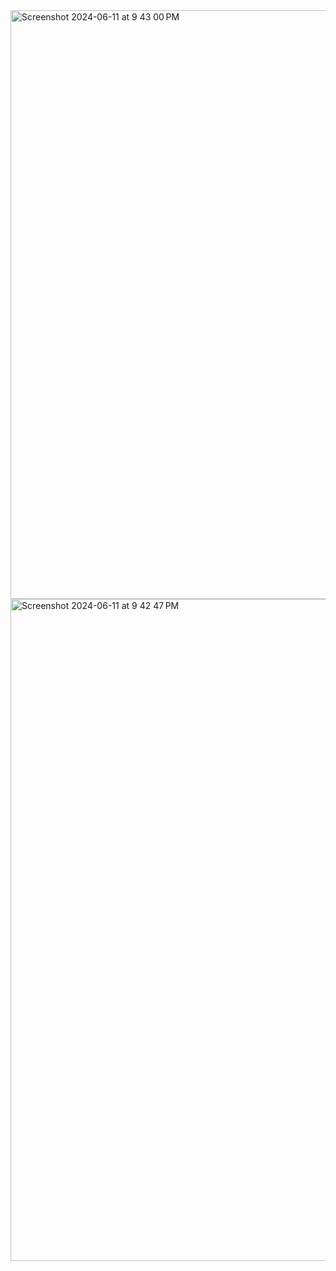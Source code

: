 <img width="942" alt="Screenshot 2024-06-11 at 9 43 00 PM" src="https://github.com/mittulofficial/customer-churn-prediction/assets/111638490/93ce8f13-a572-4296-a7aa-fc986905b649">
<img width="1059" alt="Screenshot 2024-06-11 at 9 42 47 PM" src="https://github.com/mittulofficial/customer-churn-prediction/assets/111638490/f9282d5d-cb35-41d3-98c0-5f6162216c2f">
